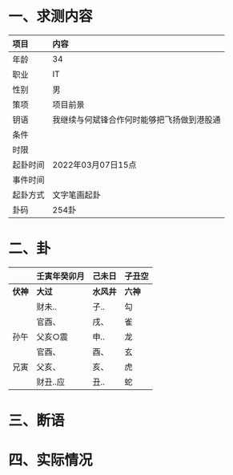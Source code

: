 # 一、求测内容
|项目|内容|
|:-|:-|
|年龄|34|
|职业|IT|
|性别|男|
|策项|项目前景|
|钥语|我继续与何斌锋合作何时能够把飞扬做到港股通|
|条件||
|时限||
|起卦时间|2022年03月07日15点|
|事件时间||
|起卦方式|文字笔画起卦|
|卦码|254卦|

# 二、卦
||壬寅年癸卯月|己未日|子丑空|
|:-|:-|:-|:-|
|**伏神**|**大过**|**水风井**|**六神**|
||财未..|子..|勾|
||官酉、|戌、|雀|
|孙午|父亥○震|申..|龙|
||官酉、|酉、|玄|
|兄寅|父亥、|亥、|虎|
||财丑..应|丑..|蛇|


# 三、断语

# 四、实际情况